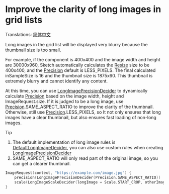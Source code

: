 # Improve the clarity of long images in grid lists

Translations: [简体中文](long_image_grid_thumbnails.zh.md)

Long images in the grid list will be displayed very blurry because the thumbnail size is too small.

For example, if the component is 400x400 and the image width and height are 30000x960, Sketch
automatically calculates the [Resize] size to be 400x400, and the [Precision] default is
LESS_PIXELS. The final calculated inSampleSize is 16 and the thumbnail size is 1875x60. This
thumbnail is extremely blurry and cannot identify any content.

At this time, you can use [LongImagePrecisionDecider] to dynamically calculate [Precision] based
on the image width, height and ImageRequest.size. If it is judged to be a long image,
use [Precision].SAME_ASPECT_RATIO to improve the clarity of the thumbnail. Otherwise, still
use [Precision].LESS_PIXELS, so It not only ensures that long images have a clear thumbnail, but
also ensures fast loading of non-long images.

> [!TIP]
> 1. The default implementation of long image rules is [DefaultLongImageDecider], you can also use
     custom rules when creating [LongImagePrecisionDecider]
> 2. SAME_ASPECT_RATIO will only read part of the original image, so you can get a clearer
     thumbnail.

```kotlin
ImageRequest(context, "https://example.com/image.jpg") {
    precision(LongImagePrecisionDecider(Precision.SAME_ASPECT_RATIO))
    scale(LongImageScaleDecider(longImage = Scale.START_CROP, otherImage = Scale.CENTER_CROP))
}
```

[Sketch]: ../sketch-core/src/commonMain/kotlin/com/github/panpf/sketch/Sketch.common.kt

[Resize]: ../sketch-core/src/commonMain/kotlin/com/github/panpf/sketch/resize/Resize.kt

[Precision]: ../sketch-core/src/commonMain/kotlin/com/github/panpf/sketch/resize/Precision.kt

[LongImagePrecisionDecider]: ../sketch-core/src/commonMain/kotlin/com/github/panpf/sketch/resize/PrecisionDecider.kt

[DefaultLongImageDecider]: ../sketch-core/src/commonMain/kotlin/com/github/panpf/sketch/resize/LongImageDecider.kt